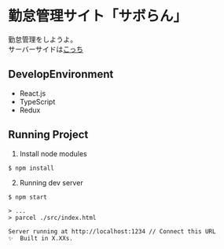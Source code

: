 # 勤怠管理サイト「サボらん」
勤怠管理をしようよ。  
サーバーサイドは[こっち](https://github.com/kiesproject/kies-attendance)

## DevelopEnvironment
- React.js
- TypeScript
- Redux

## Running Project
1. Install node modules
```
$ npm install
```

2. Running dev server 
```
$ npm start

> ...
> parcel ./src/index.html

Server running at http://localhost:1234 // Connect this URL
✨  Built in X.XXs.
```